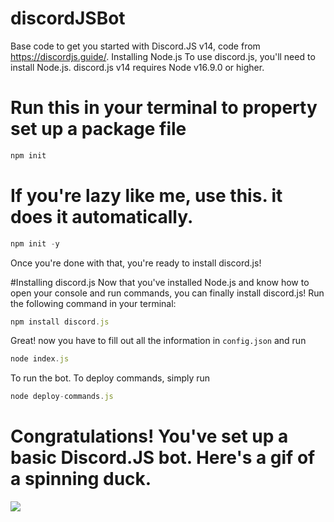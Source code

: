 # discordJSBot
Base code to get you started with Discord.JS v14, code from https://discordjs.guide/.
Installing Node.js
To use discord.js, you'll need to install Node.js. discord.js v14 requires Node v16.9.0 or higher.

# Run this in your terminal to property set up a package file
```js
npm init
```

# If you're lazy like me, use this. it does it automatically.
```js
npm init -y
```
Once you're done with that, you're ready to install discord.js!

#Installing discord.js
Now that you've installed Node.js and know how to open your console and run commands, you can finally install discord.js! Run the following command in your terminal:
```js
npm install discord.js
```
Great! now you have to fill out all the information in `config.json` and run
```js
node index.js
```
To run the bot. To deploy commands, simply run
```js
node deploy-commands.js
```

# Congratulations! You've set up a basic Discord.JS bot. Here's a gif of a spinning duck.
![](https://i.imgur.com/lWdA3OU.gif)
